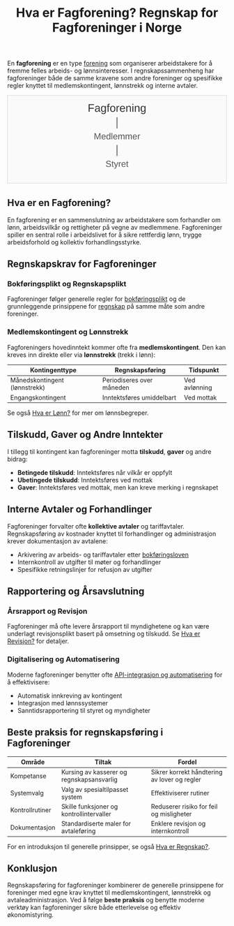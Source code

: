 ﻿---
title: "Hva er Fagforening? Regnskap for Fagforeninger i Norge"
seoTitle: "Hva er Fagforening? Regnskap for Fagforeninger i Norge"
description: 'En **fagforening** er en type [forening](/blogs/regnskap/hva-er-forening "Hva er Forening i Regnskap? Regnskapsføring for Foreninger og Organisasjoner") som or...'
summary: 'Hva er fagforening? En kort guide til oppgaver, kontingent, lønnstrekk og regnskapskrav, med tips til effektiv økonomistyring.'
---

En **fagforening** er en type [forening](/blogs/regnskap/hva-er-forening "Hva er Forening i Regnskap? Regnskapsføring for Foreninger og Organisasjoner") som organiserer arbeidstakere for å fremme felles arbeids- og lønnsinteresser. I regnskapssammenheng har fagforeninger både de samme kravene som andre foreninger og spesifikke regler knyttet til medlemskontingent, lønnstrekk og interne avtaler.

![Illustrasjon av fagforeningens struktur](fagforening-roller.svg)

## Hva er en Fagforening?

En fagforening er en sammenslutning av arbeidstakere som forhandler om lønn, arbeidsvilkår og rettigheter på vegne av medlemmene. Fagforeninger spiller en sentral rolle i arbeidslivet for å sikre rettferdig lønn, trygge arbeidsforhold og kollektiv forhandlingsstyrke.

## Regnskapskrav for Fagforeninger

### Bokføringsplikt og Regnskapsplikt

Fagforeninger følger generelle regler for [bokføringsplikt](/blogs/regnskap/hva-er-bokforingsplikt "Hva er Bokføringsplikt? Komplett Guide til Norske Bokføringskrav") og de grunnleggende prinsippene for [regnskap](/blogs/regnskap/hva-er-regnskap "Hva er Regnskap? En Dybdeanalyse for Norge") på samme måte som andre foreninger.

### Medlemskontingent og Lønnstrekk

Fagforeningers hovedinntekt kommer ofte fra **medlemskontingent**. Den kan kreves inn direkte eller via **lønnstrekk** (trekk i lønn):

| Kontingenttype                      | Regnskapsføring             | Tidspunkt                        |
|------------------------------------|-----------------------------|----------------------------------|
| Månedskontingent (lønnstrekk)       | Periodiseres over måneden   | Ved avlønning                    |
| Engangskontingent                   | Inntektsføres umiddelbart   | Ved mottak                       |

Se også [Hva er Lønn?](/blogs/regnskap/hva-er-lonn "Hva er Lønn? Komplett Guide til Lønn i Norge") for mer om lønnsbegreper.

## Tilskudd, Gaver og Andre Inntekter

I tillegg til kontingent kan fagforeninger motta **tilskudd**, **gaver** og andre bidrag:

* **Betingede tilskudd**: Inntektsføres når vilkår er oppfylt
* **Ubetingede tilskudd**: Inntektsføres ved mottak
* **Gaver**: Inntektsføres ved mottak, men kan kreve merking i regnskapet

## Interne Avtaler og Forhandlinger

Fagforeninger forvalter ofte **kollektive avtaler** og tariffavtaler. Regnskapsføring av kostnader knyttet til forhandlinger og administrasjon krever dokumentasjon av avtalene:

* Arkivering av arbeids- og tariffavtaler etter [bokføringsloven](/blogs/regnskap/hva-er-bokforingsloven "Hva er Bokføringsloven? Guide til Norske Bokføringsregler")
* Internkontroll av utgifter til møter og forhandlinger
* Spesifikke retningslinjer for refusjon av utgifter

## Rapportering og Årsavslutning

### Årsrapport og Revisjon

Fagforeninger må ofte levere årsrapport til myndighetene og kan være underlagt revisjonsplikt basert på omsetning og tilskudd. Se [Hva er Revisjon?](/blogs/regnskap/hva-er-revisjon "Hva er Revisjon? Komplett Guide til Revisjonskrav") for detaljer.

### Digitalisering og Automatisering

Moderne fagforeninger benytter ofte [API-integrasjon og automatisering](/blogs/regnskap/api-integrasjon-automatisering-regnskap "API-integrasjon, Automatisering og Regnskap") for å effektivisere:

* Automatisk innkreving av kontingent
* Integrasjon med lønnssystemer
* Sanntidsrapportering til styret og myndigheter

## Beste praksis for regnskapsføring i Fagforeninger

| Område                | Tiltak                                    | Fordel                                  |
|-----------------------|-------------------------------------------|-----------------------------------------|
| Kompetanse            | Kursing av kasserer og regnskapsansvarlig | Sikrer korrekt håndtering av lover og regler |
| Systemvalg            | Valg av spesialtilpasset system           | Effektiviserer rutiner                  |
| Kontrollrutiner       | Skille funksjoner og kontrollintervaller  | Reduserer risiko for feil og misligheter |
| Dokumentasjon         | Standardiserte maler for avtaleføring     | Enklere revisjon og internkontroll      |

For en introduksjon til generelle prinsipper, se også [Hva er Regnskap?](/blogs/regnskap/hva-er-regnskap "Hva er Regnskap? En Dybdeanalyse for Norge").

## Konklusjon

Regnskapsføring for fagforeninger kombinerer de generelle prinsippene for foreninger med egne krav knyttet til medlemskontingent, lønnstrekk og avtaleadministrasjon. Ved å følge **beste praksis** og benytte moderne verktøy kan fagforeninger sikre både etterlevelse og effektiv økonomistyring.










